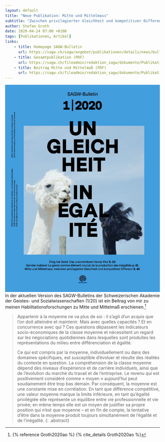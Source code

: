 ```yaml
---
layout: default
title: "Neue Publikation: Mitte und Mittelmass"
subtitle: "Zwischen privilegierter Gleichheit und kompetitiver Differenz"
author: Stefan Groth
date: 2020-04-24 07:00 +0100
tags: [Publikationen, Artikel]
links:
    - title: Homepage SAGW-Bulletin
      url: https://sagw.ch/sagw/angebot/publikationen/details/news/bulletin-120-ungleichheit-inegalite/
    - title: Gesamtpublikation (PDF)
      url: https://sagw.ch/fileadmin/redaktion_sagw/dokumente/Publikationen/Bulletin/Ungleichheit_Inegalite/SAGW_Bulletin_1_20_Web.pdf
    - title: Beitrag Mitte und Mittelmaß (PDF)
      url: https://sagw.ch/fileadmin/redaktion_sagw/dokumente/Publikationen/Bulletin/Ungleichheit_Inegalite/Dossier_Groth.pdf
---
```

![Cover](/assets/img/sagw-ungleichheit.jpg "Cover SAGW Bulletin Ungleichheit") In der aktuellen Version des SAGW-Bulletins der Schweizerischen Akademie der Geistes- und Sozialwissenschaften (1/20) ist ein Beitrag von mir zu meinen Habilitationsforschungen zu Mitte und Mittelmaß erschienen.[^1]

> Appartenir à la moyenne ne va plus de soi : il s’agit d’un acquis que l’on doit atteindre et maintenir. Mais avec quelles capacités ? Et en concurrence avec qui ? Ces questions dépassent les indicateurs socio-économiques de la classe moyenne et nécessitent un regard sur les négociations quotidiennes dans lesquelles sont produites les représentations du milieu entre différenciation et égalité. 
>
> Ce qui est compris par la moyenne, individuellement ou dans des domaines spécifiques, est susceptible d’évoluer et résulte des réalités du contexte en question. La compréhension de la classe moyenne dépend des niveaux d’expérience et de carrière individuels, ainsi que de l’évolution du marché du travail et de l’entreprise. Le revenu qui est positivement considéré comme « moyen » aujourd’hui peut soudainement être trop bas demain. Par conséquent, la moyenne est une constante mise en corrélation. En tant que différence compétitive, une valeur moyenne marque la limite inférieure, en tant qu’égalité privilégiée elle représente un équilibre entre vie professionnelle et vie privée; en même temps elle est un moyen de justifier sa propre position qui n’est que moyenne – et en fin de compte, la tentative d’être dans la moyenne produit toujours simultanément de l’égalité et de l’inégalité.
{: .abstract}

[^1]: {% reference Groth2020ao %} {% cite_details Groth2020ao %}
